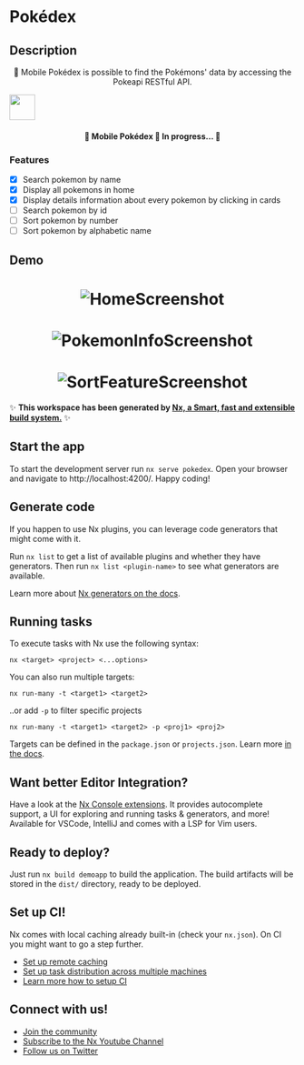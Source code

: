 # Pokédex

## Description

<p align="center"> 🚀 Mobile Pokédex is possible to find the Pokémons' data by accessing the Pokeapi RESTful API.</p>

<a alt="Nx logo" href="https://nx.dev" target="_blank" rel="noreferrer"><img src="https://raw.githubusercontent.com/nrwl/nx/master/images/nx-logo.png" width="45"></a>

<h4 align="center"> 
	🚧  Mobile Pokédex 🚀 In progress...  🚧
</h4>

### Features

- [x] Search pokemon by name
- [x] Display all pokemons in home
- [x] Display details information about every pokemon by clicking in cards
- [ ] Search pokemon by id
- [ ] Sort pokemon by number
- [ ] Sort pokemon by alphabetic name

## Demo

<h1 align="center">
  <img alt="HomeScreenshot" title="#HomeScreenshot" src="./apps/assets/screenshots/screenshot-home.png" />
</h1>

<h1 align="center">
  <img alt="PokemonInfoScreenshot" title="#PokemonInfoScreenshot" src="./apps/assets/screenshots/screenshot-pokemon-info-page.png" />
</h1>

<h1 align="center">
  <img alt="SortFeatureScreenshot" title="#SortFeatureScreenshot" src="./apps/assets/screenshots/screenshot-sort-feature.png" />
</h1>

✨ **This workspace has been generated by [Nx, a Smart, fast and extensible build system.](https://nx.dev)** ✨

## Start the app

To start the development server run `nx serve pokedex`. Open your browser and navigate to http://localhost:4200/. Happy coding!

## Generate code

If you happen to use Nx plugins, you can leverage code generators that might come with it.

Run `nx list` to get a list of available plugins and whether they have generators. Then run `nx list <plugin-name>` to see what generators are available.

Learn more about [Nx generators on the docs](https://nx.dev/plugin-features/use-code-generators).

## Running tasks

To execute tasks with Nx use the following syntax:

```
nx <target> <project> <...options>
```

You can also run multiple targets:

```
nx run-many -t <target1> <target2>
```

..or add `-p` to filter specific projects

```
nx run-many -t <target1> <target2> -p <proj1> <proj2>
```

Targets can be defined in the `package.json` or `projects.json`. Learn more [in the docs](https://nx.dev/core-features/run-tasks).

## Want better Editor Integration?

Have a look at the [Nx Console extensions](https://nx.dev/nx-console). It provides autocomplete support, a UI for exploring and running tasks & generators, and more! Available for VSCode, IntelliJ and comes with a LSP for Vim users.

## Ready to deploy?

Just run `nx build demoapp` to build the application. The build artifacts will be stored in the `dist/` directory, ready to be deployed.

## Set up CI!

Nx comes with local caching already built-in (check your `nx.json`). On CI you might want to go a step further.

- [Set up remote caching](https://nx.dev/core-features/share-your-cache)
- [Set up task distribution across multiple machines](https://nx.dev/core-features/distribute-task-execution)
- [Learn more how to setup CI](https://nx.dev/recipes/ci)

## Connect with us!

- [Join the community](https://nx.dev/community)
- [Subscribe to the Nx Youtube Channel](https://www.youtube.com/@nxdevtools)
- [Follow us on Twitter](https://twitter.com/nxdevtools)
